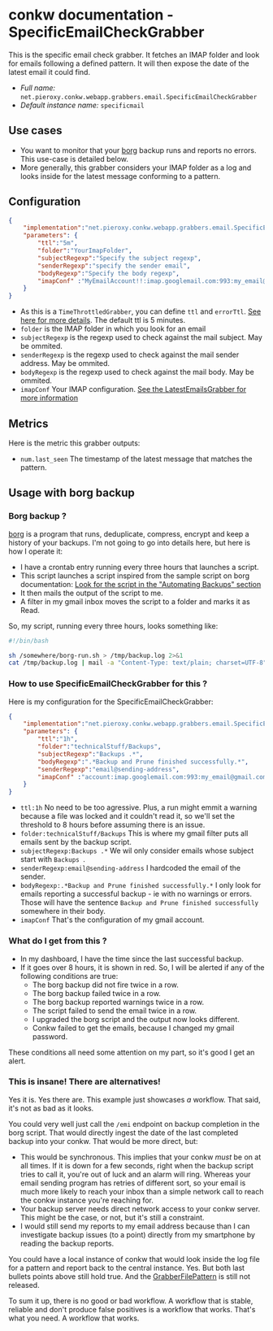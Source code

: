 # conkw documentation - SpecificEmailCheckGrabber

This is the specific email check grabber. It fetches an IMAP folder and look for emails following a defined pattern. It will then expose the date of the latest email it could find.

* *Full name:* `net.pieroxy.conkw.webapp.grabbers.email.SpecificEmailCheckGrabber`
* *Default instance name:* `specificmail`

## Use cases

* You want to monitor that your [borg](https://borgbackup.readthedocs.io/en/stable/) backup runs and reports no errors. This use-case is detailed below.
* More generally, this grabber considers your IMAP folder as a log and looks inside for the latest message conforming to a pattern.

## Configuration

```json
{
    "implementation":"net.pieroxy.conkw.webapp.grabbers.email.SpecificEmailCheckGrabber",
    "parameters": {
        "ttl":"5m",
        "folder":"YourImapFolder",
        "subjectRegexp":"Specify the subject regexp",
        "senderRegexp":"specify the sender email",
        "bodyRegexp":"Specify the body regexp",
        "imapConf" :"MyEmailAccount!!:imap.googlemail.com:993:my_email@gmail.com:mypassword"
    }
}
```

* As this is a `TimeThrottledGrabber`, you can define `ttl` and `errorTtl`. [See here for more details](CONFIGURE.md). The default ttl is 5 minutes.
* `folder` is the IMAP folder in which you look for an email
* `subjectRegexp` is the regexp used to check against the mail subject. May be ommited.
* `senderRegexp` is the regexp used to check against the mail sender address. May be ommited.
* `bodyRegexp` is the regexp used to check against the mail body. May be ommited.
* `imapConf` Your IMAP configuration. [See the LatestEmailsGrabber for more information](GRABBER_LATEST_EMAILS.md)

## Metrics

Here is the metric this grabber outputs:

* `num.last_seen` The timestamp of the latest message that matches the pattern.

## Usage with borg backup

### Borg backup ?

[borg](https://borgbackup.readthedocs.io/en/stable/) is a program that runs, deduplicate, compress, encrypt and keep a history of your backups. I'm not going to go into details here, but here is how I operate it:

* I have a crontab entry running every three hours that launches a script.
* This script launches a script inspired from the sample script on borg documentation: [Look for the script in the "Automating Backups" section](https://borgbackup.readthedocs.io/en/stable/quickstart.html#automating-backups)
* It then mails the output of the script to me.
* A filter in my gmail inbox moves the script to a folder and marks it as Read.

So, my script, running every three hours, looks something like:
```sh
#!/bin/bash

sh /somewhere/borg-run.sh > /tmp/backup.log 2>&1
cat /tmp/backup.log | mail -a "Content-Type: text/plain; charset=UTF-8" -s "Backups `date`" my_email@gmail.com
```

### How to use SpecificEmailCheckGrabber for this ?

Here is my configuration for the SpecificEmailCheckGrabber:

```json
{
    "implementation":"net.pieroxy.conkw.webapp.grabbers.email.SpecificEmailCheckGrabber",
    "parameters": {
        "ttl":"1h",
        "folder":"technicalStuff/Backups",
        "subjectRegexp":"Backups .*",
        "bodyRegexp":".*Backup and Prune finished successfully.*",
        "senderRegexp":"email@sending-address",
        "imapConf" :"account:imap.googlemail.com:993:my_email@gmail.com:my_app_password"
    }
}
```

* `ttl:1h` No need to be too agressive. Plus, a run might emmit a warning because a file was locked and it couldn't read it, so we'll set the threshold to 8 hours before assuming there is an issue.
* `folder:technicalStuff/Backups` This is where my gmail filter puts all emails sent by the backup script.
* `subjectRegexp:Backups .*` We wil only consider emails whose subject start with `Backups `.
* `senderRegexp:email@sending-address` I hardcoded the email of the sender.
* `bodyRegexp:.*Backup and Prune finished successfully.*` I only look for emails reporting a successful backup - ie with no warnings or errors. Those will have the sentence `Backup and Prune finished successfully` somewhere in their body.
* `imapConf` That's the configuration of my gmail account.

### What do I get from this ?

* In my dashboard, I have the time since the last successful backup.
* If it goes over 8 hours, it is shown in red. So, I will be alerted if any of the following conditions are true:
    * The borg backup did not fire twice in a row.
    * The borg backup failed twice in a row.
    * The borg backup reported warnings twice in a row.
    * The script failed to send the email twice in a row.
    * I upgraded the borg script and the output now looks different.
    * Conkw failed to get the emails, because I changed my gmail password.

These conditions all need some attention on my part, so it's good I get an alert.

### This is insane! There are alternatives!

Yes it is. Yes there are. This example just showcases *a* workflow. That said, it's not as bad as it looks.

You could very well just call the `/emi` endpoint on backup completion in the borg script. That would directly ingest the date of the last completed backup into your conkw. That would be more direct, but:

* This would be synchronous. This implies that your conkw *must* be on at all times. If it is down for a few seconds, right when the backup script tries to call it, you're out of luck and an alarm will ring. Whereas your email sending program has retries of different sort, so your email is much more likely to reach your inbox than a simple network call to reach the conkw instance you're reaching for.
* Your backup server needs direct network access to your conkw server. This might be the case, or not, but it's still a constraint.
* I would still send my reports to my email address because than I can investigate backup issues (to a point) directly from my smartphone by reading the backup reports.

You could have a local instance of conkw that would look inside the log file for a pattern and report back to the central instance. Yes. But both last bullets points above still hold true. And the [GrabberFilePattern](GRABBER_FILE_PATTERN.md) is still not released.

To sum it up, there is no good or bad workflow. A workflow that is stable, reliable and don't produce false positives is a workflow that works. That's what you need. A workflow that works.

